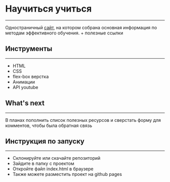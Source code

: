 # Научиться учиться
------
Одностраничный [сайт](https://arti-d.github.io/how-to-learn/), на котором собрана основная информация по методам эффективного обучения. + полезные ссылки

## Инструменты
------
- HTML
- CSS
- flex-box верстка
- Анимации
- API youtube

## What's next
------
В планах пополнить список полезных ресурсов и сверстать форму для комментов, чтобы была обратная связь

## Инструкция по запуску
------
- Склонируйте или скачайте репозиторий
- Зайдите в папку с проектом 
- Откройте файл index.html в браузере
- Также можете разместить проект на github pages
